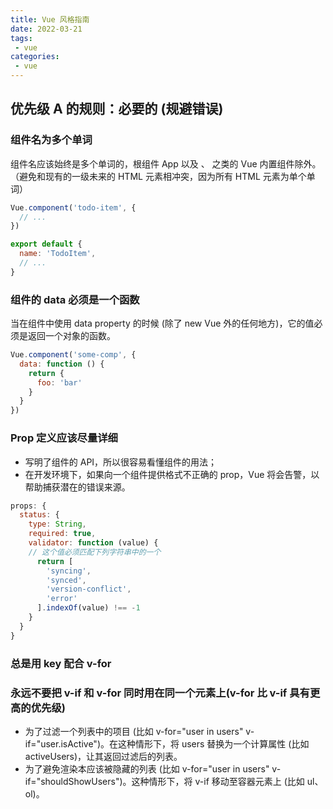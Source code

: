 ```yaml
---
title: Vue 风格指南
date: 2022-03-21
tags:
 - vue
categories:
 - vue
---
```


## 优先级 A 的规则：必要的 (规避错误)

### 组件名为多个单词

组件名应该始终是多个单词的，根组件 App 以及 <transition>、<component> 之类的 Vue 内置组件除外。（避免和现有的一级未来的 HTML 元素相冲突，因为所有 HTML 元素为单个单词）

```js
Vue.component('todo-item', {
  // ...
})

export default {
  name: 'TodoItem',
  // ...
}
```

### 组件的 data 必须是一个函数

当在组件中使用 data property 的时候 (除了 new Vue 外的任何地方)，它的值必须是返回一个对象的函数。

```js
Vue.component('some-comp', {
  data: function () {
    return {
      foo: 'bar'
    }
  }
})
```

### Prop 定义应该尽量详细

- 写明了组件的 API，所以很容易看懂组件的用法；
- 在开发环境下，如果向一个组件提供格式不正确的 prop，Vue 将会告警，以帮助捕获潜在的错误来源。

```js
props: {
  status: {
    type: String,
    required: true,
    validator: function (value) {
    // 这个值必须匹配下列字符串中的一个
      return [
        'syncing',
        'synced',
        'version-conflict',
        'error'
      ].indexOf(value) !== -1
    }
  }
}
```

### 总是用 key 配合 v-for

### 永远不要把 v-if 和 v-for 同时用在同一个元素上(v-for 比 v-if 具有更高的优先级)

- 为了过滤一个列表中的项目 (比如 v-for="user in users" v-if="user.isActive")。在这种情形下，将 users 替换为一个计算属性 (比如 activeUsers)，让其返回过滤后的列表。
- 为了避免渲染本应该被隐藏的列表 (比如 v-for="user in users" v-if="shouldShowUsers")。这种情形下，将 v-if 移动至容器元素上 (比如 ul、ol)。

